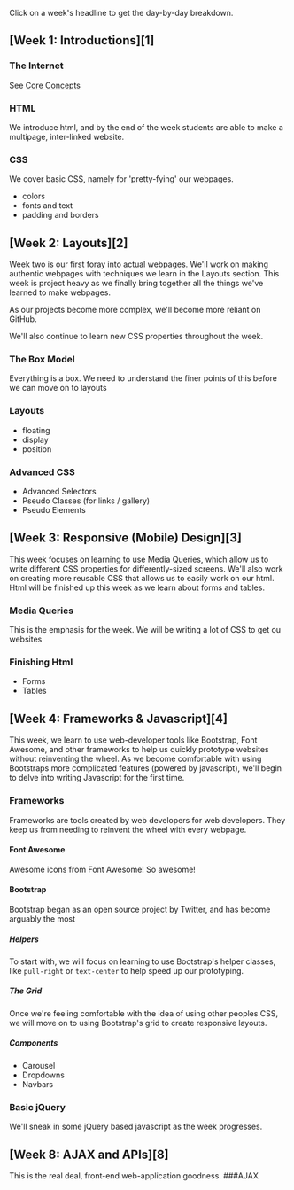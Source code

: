 Click on a week's headline to get the day-by-day breakdown.


[Week 1: Introductions][1]
--------
### The Internet
See [Core Concepts](Core-Concepts)
### HTML
We introduce html, and by the end of the week students are able to make a multipage, inter-linked website.
### CSS
We cover basic CSS, namely for 'pretty-fying' our webpages.
* colors
* fonts and text
* padding and borders

[Week 2: Layouts][2]
--------
Week two is our first foray into actual webpages. We'll work on making authentic webpages with techniques we learn in the Layouts section. This week is project heavy as we finally bring together all the things we've learned to make webpages.

As our projects become more complex, we'll become more reliant on GitHub.

We'll also continue to learn new CSS properties throughout the week.

### The Box Model
Everything is a box. We need to understand the finer points of this before we can move on to layouts

### Layouts
* floating
* display
* position

### Advanced CSS
* Advanced Selectors
* Pseudo Classes (for links / gallery)
* Pseudo Elements

[Week 3: Responsive (Mobile) Design][3]
---------
This week focuses on learning to use Media Queries, which allow us to write different CSS properties for differently-sized screens. 
We'll also work on creating more reusable CSS that allows us to easily work on our html.
Html will be finished up this week as we learn about forms and tables.

### Media Queries
This is the emphasis for the week. We will be writing a lot of CSS to get ou websites
### Finishing Html
* Forms
* Tables

[Week 4: Frameworks & Javascript][4]
--------
This week, we learn to use web-developer tools like Bootstrap, Font Awesome, and other frameworks to help us quickly prototype websites without reinventing the wheel.
As we become comfortable with using Bootstraps more complicated features (powered by javascript), we'll begin to delve into writing Javascript for the first time.
### Frameworks
Frameworks are tools created by web developers for web developers. They keep us from needing to reinvent the wheel with every webpage.
#### Font Awesome
Awesome icons from Font Awesome! So awesome!

#### Bootstrap
Bootstrap began as an open source project by Twitter, and has become arguably the most 

##### Helpers
To start with, we will focus on learning to use Bootstrap's helper classes, like `pull-right` or `text-center` to help speed up our prototyping.

##### The Grid
Once we're feeling comfortable with the idea of using other peoples CSS, we will move on to using Bootstrap's grid to create responsive layouts.

##### Components
* Carousel
* Dropdowns
* Navbars

### Basic jQuery
We'll sneak in some jQuery based javascript as the week progresses.

[Week 8: AJAX and APIs][8]
--------
This is the real deal, front-end web-application goodness.
###AJAX
